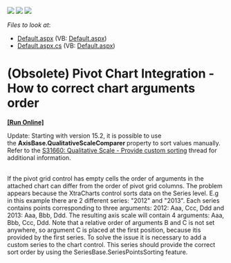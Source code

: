 <!-- default badges list -->
![](https://img.shields.io/endpoint?url=https://codecentral.devexpress.com/api/v1/VersionRange/134061723/14.1.3%2B)
[![](https://img.shields.io/badge/Open_in_DevExpress_Support_Center-FF7200?style=flat-square&logo=DevExpress&logoColor=white)](https://supportcenter.devexpress.com/ticket/details/E3764)
[![](https://img.shields.io/badge/📖_How_to_use_DevExpress_Examples-e9f6fc?style=flat-square)](https://docs.devexpress.com/GeneralInformation/403183)
<!-- default badges end -->
<!-- default file list -->
*Files to look at*:

* [Default.aspx](./CS/WebSite/Default.aspx) (VB: [Default.aspx](./VB/WebSite/Default.aspx))
* [Default.aspx.cs](./CS/WebSite/Default.aspx.cs) (VB: [Default.aspx](./VB/WebSite/Default.aspx))
<!-- default file list end -->
# (Obsolete) Pivot Chart Integration - How to correct chart arguments order 
<!-- run online -->
**[[Run Online]](https://codecentral.devexpress.com/e3764)**
<!-- run online end -->


<p>Update: Starting with version 15.2, it is possible to use the <strong>AxisBase.QualitativeScaleComparer </strong>property to sort values manually. Refer to the <a href="https://www.devexpress.com/Support/Center/p/S31660">S31660: Qualitative Scale - Provide custom sorting</a> thread for additional information. </p>
<p><br>If the pivot grid control has empty cells the order of arguments in the attached chart can differ from the order of pivot grid columns. The problem appears because the XtraCharts control sorts data on the Series level. E.g in this example there are 2 different series: "2012" and "2013". Each series contains points corresponding to three arguments: 2012: Aaa, Ccc, Ddd and 2013: Aaa, Bbb, Ddd. The resulting axis scale will contain 4 arguments: Aaa, Bbb, Ccc, Ddd. Note that a relative order of arguments B and C is not set anywhere, so argument C is placed at the first position, because itis provided by the first series. To solve the issue it is necessary to add a custom series to the chart control. This series should provide the correct sort order by using the SeriesBase.SeriesPointsSorting feature.</p>

<br/>



